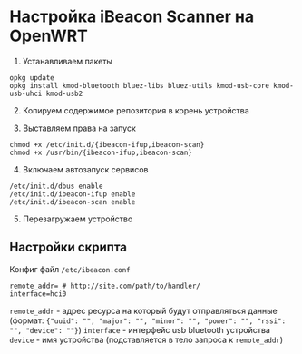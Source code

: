 # Настройка iBeacon Scanner на OpenWRT

1. Устанавливаем пакеты
```
opkg update
opkg install kmod-bluetooth bluez-libs bluez-utils kmod-usb-core kmod-usb-uhci kmod-usb2
```

2. Копируем содержимое репозитория в корень устройства

3. Выставляем права на запуск
```
chmod +x /etc/init.d/{ibeacon-ifup,ibeacon-scan}
chmod +x /usr/bin/{ibeacon-ifup,ibeacon-scan}
```

4. Включаем автозапуск сервисов
```
/etc/init.d/dbus enable
/etc/init.d/ibeacon-ifup enable
/etc/init.d/ibeacon-scan enable
```

5. Перезагружаем устройство

## Настройки скрипта

Конфиг файл `/etc/ibeacon.conf`

```
remote_addr= # http://site.com/path/to/handler/
interface=hci0
```

`remote_addr` - адрес ресурса на который будут отправляться данные (формат: `{"uuid": "", "major": "", "minor": "", "power": "", "rssi": "", "device": ""}`)
`interface` - интерфейс usb bluetooth устройства
`device` - имя устройства (подставляется в тело запроса к `remote_addr`)
